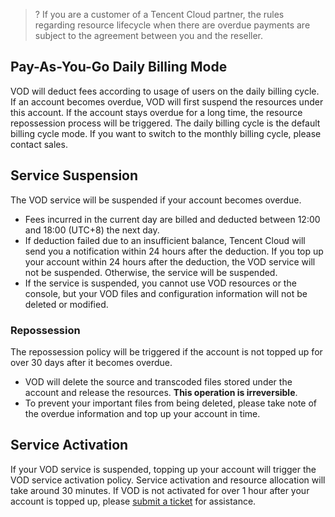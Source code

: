 >? If you are a customer of a Tencent Cloud partner, the rules regarding resource lifecycle when there are overdue payments are subject to the agreement between you and the reseller.

<span id="p1"></span>
## Pay-As-You-Go Daily Billing Mode 

VOD will deduct fees according to usage of users on the daily billing cycle. If an account becomes overdue, VOD will first suspend the resources under this account. If the account stays overdue for a long time, the resource repossession process will be triggered. The daily billing cycle is the default billing cycle mode. If you want to switch to the monthly billing cycle, please contact sales.

## Service Suspension

The VOD service will be suspended if your account becomes overdue.

- Fees incurred in the current day are billed and deducted between 12:00 and 18:00 (UTC+8) the next day.
- If deduction failed due to an insufficient balance, Tencent Cloud will send you a notification within 24 hours after the deduction. If you top up your account within 24 hours after the deduction, the VOD service will not be suspended. Otherwise, the service will be suspended.
- If the service is suspended, you cannot use VOD resources or the console, but your VOD files and configuration information will not be deleted or modified.

### Repossession

The repossession policy will be triggered if the account is not topped up for over 30 days after it becomes overdue.

- VOD will delete the source and transcoded files stored under the account and release the resources. **This operation is irreversible**.
- To prevent your important files from being deleted, please take note of the overdue information and top up your account in time.

## Service Activation

If your VOD service is suspended, topping up your account will trigger the VOD service activation policy. Service activation and resource allocation will take around 30 minutes. If VOD is not activated for over 1 hour after your account is topped up, please [submit a ticket](https://console.cloud.tencent.com/workorder/category) for assistance.
